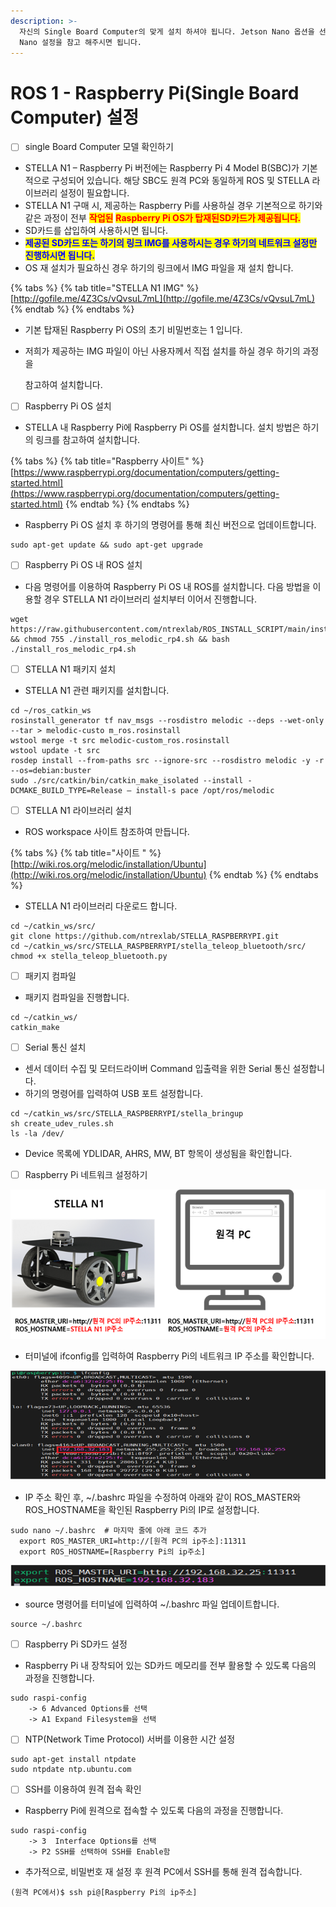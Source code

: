 ```yaml
---
description: >-
  자신의 Single Board Computer의 맞게 설치 하셔야 됩니다. Jetson Nano 옵션을 선택하셨으면 밑에 Jetson
  Nano 설정을 참고 해주시면 됩니다.
---
```


# ROS 1 - Raspberry Pi(Single Board Computer) 설정

* [ ] single Board Computer 모델 확인하기

<!---->

* STELLA N1 – Raspberry Pi 버전에는 Raspberry Pi 4 Model B(SBC)가 기본적으로 구성되어 있습니다. 해당 SBC도 원격 PC와 동일하게 ROS 및 STELLA 라이브러리 설정이 필요합니다.
* STELLA N1 구매 시, 제공하는 Raspberry Pi를 사용하실 경우 기본적으로 하기와 같은 과정이 전부 <mark style="color:red;">**작업된**</mark> <mark style="color:red;">**Raspberry Pi OS가 탑재된SD카드가 제공됩니다.**</mark>
* SD카드를 삽입하여 사용하시면 됩니다. &#x20;
* <mark style="color:blue;">**제공된 SD카드 또는 하기의 링크 IMG를 사용하시는 경우 하기의 네트워크 설정만 진행하시면 됩니다.**</mark>
* OS 재 설치가 필요하신 경우 하기의 링크에서 IMG 파일을 재 설치 합니다.

{% tabs %}
{% tab title="STELLA N1 IMG" %}
[http://gofile.me/4Z3Cs/vQvsuL7mL](http://gofile.me/4Z3Cs/vQvsuL7mL)
{% endtab %}
{% endtabs %}

* 기본 탑재된 Raspberry Pi OS의 초기 비밀번호는 1 입니다.
*   저희가 제공하는 IMG 파일이 아닌 사용자께서 직접 설치를 하실 경우 하기의 과정을

    &#x20;참고하여 설치합니다.

<!---->

* [ ] Raspberry Pi OS 설치

<!---->

* STELLA 내 Raspberry Pi에 Raspberry Pi OS를 설치합니다. 설치 방법은 하기의 링크를 참고하여 설치합니다.

{% tabs %}
{% tab title="Raspberry 사이트" %}
[https://www.raspberrypi.org/documentation/computers/getting-started.html](https://www.raspberrypi.org/documentation/computers/getting-started.html)
{% endtab %}
{% endtabs %}

* Raspberry Pi OS 설치 후 하기의 명령어를 통해 최신 버전으로 업데이트합니다.

```
sudo apt-get update && sudo apt-get upgrade
```

* [ ] Raspberry Pi OS 내 ROS 설치

<!---->

* 다음 명령어를 이용하여 Raspberry Pi OS 내 ROS를 설치합니다. 다음 방법을 이용할 경우 STELLA N1 라이브러리 설치부터  이어서 진행합니다.

```
wget https://raw.githubusercontent.com/ntrexlab/ROS_INSTALL_SCRIPT/main/install_ros_melodic_rp4.sh && chmod 755 ./install_ros_melodic_rp4.sh && bash ./install_ros_melodic_rp4.sh
```

* [ ] STELLA N1 패키지 설치

<!---->

* STELLA N1 관련 패키지를 설치합니다.

```
cd ~/ros_catkin_ws
rosinstall_generator tf nav_msgs --rosdistro melodic --deps --wet-only --tar > melodic-custo m_ros.rosinstall
wstool merge -t src melodic-custom_ros.rosinstall
wstool update -t src
rosdep install --from-paths src --ignore-src --rosdistro melodic -y -r --os=debian:buster
sudo ./src/catkin/bin/catkin_make_isolated --install -DCMAKE_BUILD_TYPE=Release — install-s pace /opt/ros/melodic
```

* [ ] STELLA N1 라이브러리 설치

<!---->

* ROS workspace 사이트 참조하여 만듭니다.

{% tabs %}
{% tab title="사이트 " %}
[http://wiki.ros.org/melodic/installation/Ubuntu](http://wiki.ros.org/melodic/installation/Ubuntu)
{% endtab %}
{% endtabs %}

* &#x20;STELLA N1 라이브러리 다운로드 합니다.

```
cd ~/catkin_ws/src/
git clone https://github.com/ntrexlab/STELLA_RASPBERRYPI.git
cd ~/catkin_ws/src/STELLA_RASPBERRYPI/stella_teleop_bluetooth/src/
chmod +x stella_teleop_bluetooth.py
```

* [ ] 패키지 컴파일

<!---->

* 패키지 컴파일을 진행합니다.

```
cd ~/catkin_ws/
catkin_make
```

* [ ] Serial 통신 설치

<!---->

* 센서 데이터 수집 및 모터드라이버 Command 입출력을 위한 Serial 통신 설정합니다.
* 하기의 명령어를 입력하여 USB 포트 설정합니다.

```
cd ~/catkin_ws/src/STELLA_RASPBERRYPI/stella_bringup
sh create_udev_rules.sh
ls -la /dev/ 
```

* Device 목록에 YDLIDAR, AHRS, MW, BT 항목이 생성됨을 확인합니다.

<!---->

* [ ] Raspberry Pi 네트워크 설정하기

![ ](<../../.gitbook/assets/015 (1).png>)

* 터미널에 ifconfig를 입력하여 Raspberry Pi의 네트워크 IP 주소를 확인합니다.

![ ](../../.gitbook/assets/018.png)

* IP 주소 확인 후, \~/.bashrc 파일을 수정하여 아래와 같이 ROS\_MASTER와 ROS\_HOSTNAME을 확인된 Raspberry Pi의 IP로 설정합니다.

```
sudo nano ~/.bashrc  # 마지막 줄에 아래 코드 추가
  export ROS_MASTER_URI=http://[원격 PC의 ip주소]:11311
  export ROS_HOSTNAME=[Raspberry Pi의 ip주소]
```

![ ](../../.gitbook/assets/019.png)

* source 명령어를 터미널에 입력하여 \~/.bashrc 파일 업데이트합니다.

```
source ~/.bashrc
```

* [ ] Raspberry Pi SD카드 설정

<!---->

* Raspberry Pi 내 장착되어 있는 SD카드 메모리를 전부 활용할 수 있도록 다음의 과정을 진행합니다.

```
sudo raspi-config
    -> 6 Advanced Options를 선택
    -> A1 Expand Filesystem을 선택
```

* [ ] NTP(Network Time Protocol) 서버를 이용한 시간 설정

```
sudo apt-get install ntpdate
sudo ntpdate ntp.ubuntu.com
```

* [ ] SSH를 이용하여 원격 접속 확인

<!---->

* Raspberry Pi에 원격으로 접속할 수 있도록 다음의 과정을 진행합니다.

```
sudo raspi-config
    -> 3  Interface Options를 선택
    -> P2 SSH를 선택하여 SSH를 Enable함
```

* 추가적으로, 비밀번호 재 설정 후 원격 PC에서 SSH를 통해 원격 접속합니다.

```
(원격 PC에서)$ ssh pi@[Raspberry Pi의 ip주소]
```

